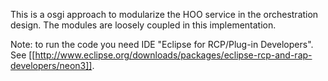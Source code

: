 This is a osgi approach to modularize the HOO service in the orchestration design. The modules are loosely coupled in this implementation.

Note: to run the code you need IDE "Eclipse for RCP/Plug-in Developers". See [[http://www.eclipse.org/downloads/packages/eclipse-rcp-and-rap-developers/neon3]].
